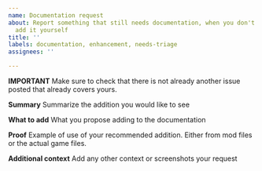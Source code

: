 ```yaml
---
name: Documentation request
about: Report something that still needs documentation, when you don't know how to
  add it yourself
title: ''
labels: documentation, enhancement, needs-triage
assignees: ''

---
```


**IMPORTANT**
Make sure to check that there is not already another issue posted that already covers yours. 

**Summary**
Summarize the addition you would like to see

**What to add**
What you propose adding to the documentation

**Proof**
Example of use of your recommended addition. Either from mod files or the actual game files. 

**Additional context**
Add any other context or screenshots your request
